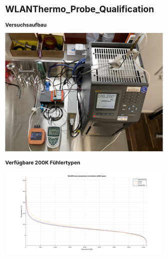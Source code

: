 # WLANThermo_Probe_Qualification

### Versuchsaufbau

![Versuchsaufbau](img/IMG_1001.jpg)


### Verfügbare 200K Fühlertypen

![Plot 200K Fühler](plots/translation_200k_types.png)
